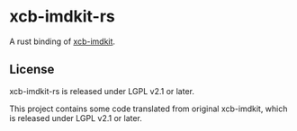 # xcb-imdkit-rs
A rust binding of [xcb-imdkit](https://github.com/fcitx/xcb-imdkit).

## License
xcb-imdkit-rs is released under LGPL v2.1 or later.

This project contains some code translated from original xcb-imdkit, which is released under LGPL v2.1 or later.
